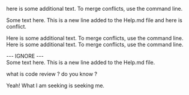 here is some additional text. To merge conflicts, use the command line.

Some text here. This is a new line added to the Help.md file and here is conflict.

Here is some additional text. To merge conflicts, use the command line.
Here is some additional text. To merge conflicts, use the command line.

--- IGNORE ---  
Some text here. This is a new line added to the Help.md file.


what is code review ? do you know ? 

Yeah! What I am seeking is seeking me.
